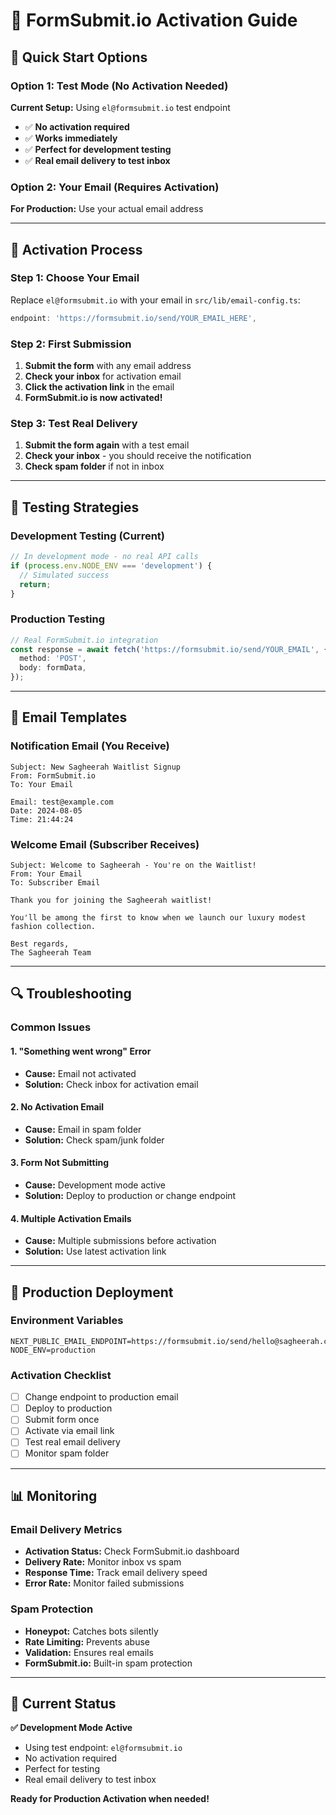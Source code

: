 # 📧 FormSubmit.io Activation Guide

## 🎯 Quick Start Options

### Option 1: Test Mode (No Activation Needed)
**Current Setup:** Using `el@formsubmit.io` test endpoint
- ✅ **No activation required**
- ✅ **Works immediately**
- ✅ **Perfect for development testing**
- ✅ **Real email delivery to test inbox**

### Option 2: Your Email (Requires Activation)
**For Production:** Use your actual email address

---

## 🔧 Activation Process

### Step 1: Choose Your Email
Replace `el@formsubmit.io` with your email in `src/lib/email-config.ts`:

```typescript
endpoint: 'https://formsubmit.io/send/YOUR_EMAIL_HERE',
```

### Step 2: First Submission
1. **Submit the form** with any email address
2. **Check your inbox** for activation email
3. **Click the activation link** in the email
4. **FormSubmit.io is now activated!**

### Step 3: Test Real Delivery
1. **Submit the form again** with a test email
2. **Check your inbox** - you should receive the notification
3. **Check spam folder** if not in inbox

---

## 🧪 Testing Strategies

### Development Testing (Current)
```typescript
// In development mode - no real API calls
if (process.env.NODE_ENV === 'development') {
  // Simulated success
  return;
}
```

### Production Testing
```typescript
// Real FormSubmit.io integration
const response = await fetch('https://formsubmit.io/send/YOUR_EMAIL', {
  method: 'POST',
  body: formData,
});
```

---

## 📧 Email Templates

### Notification Email (You Receive)
```
Subject: New Sagheerah Waitlist Signup
From: FormSubmit.io
To: Your Email

Email: test@example.com
Date: 2024-08-05
Time: 21:44:24
```

### Welcome Email (Subscriber Receives)
```
Subject: Welcome to Sagheerah - You're on the Waitlist!
From: Your Email
To: Subscriber Email

Thank you for joining the Sagheerah waitlist!

You'll be among the first to know when we launch our luxury modest fashion collection.

Best regards,
The Sagheerah Team
```

---

## 🔍 Troubleshooting

### Common Issues

#### 1. "Something went wrong" Error
- **Cause:** Email not activated
- **Solution:** Check inbox for activation email

#### 2. No Activation Email
- **Cause:** Email in spam folder
- **Solution:** Check spam/junk folder

#### 3. Form Not Submitting
- **Cause:** Development mode active
- **Solution:** Deploy to production or change endpoint

#### 4. Multiple Activation Emails
- **Cause:** Multiple submissions before activation
- **Solution:** Use latest activation link

---

## 🚀 Production Deployment

### Environment Variables
```env
NEXT_PUBLIC_EMAIL_ENDPOINT=https://formsubmit.io/send/hello@sagheerah.com
NODE_ENV=production
```

### Activation Checklist
- [ ] Change endpoint to production email
- [ ] Deploy to production
- [ ] Submit form once
- [ ] Activate via email link
- [ ] Test real email delivery
- [ ] Monitor spam folder

---

## 📊 Monitoring

### Email Delivery Metrics
- **Activation Status:** Check FormSubmit.io dashboard
- **Delivery Rate:** Monitor inbox vs spam
- **Response Time:** Track email delivery speed
- **Error Rate:** Monitor failed submissions

### Spam Protection
- **Honeypot:** Catches bots silently
- **Rate Limiting:** Prevents abuse
- **Validation:** Ensures real emails
- **FormSubmit.io:** Built-in spam protection

---

## 🎯 Current Status

**✅ Development Mode Active**
- Using test endpoint: `el@formsubmit.io`
- No activation required
- Perfect for testing
- Real email delivery to test inbox

**Ready for Production Activation when needed!** 
